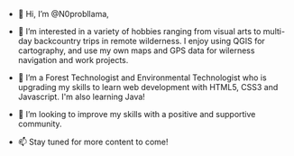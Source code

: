 - 👋 Hi, I’m @N0probllama,

- 👀 I’m interested in a variety of hobbies ranging from visual arts to multi-day backcountry trips in remote wilderness. I enjoy using QGIS for cartography, and use my own maps and GPS data for wilerness navigation and work projects.

- 🌱 I’m a Forest Technologist and Environmental Technologist who is upgrading my skills to learn web development with HTML5, CSS3 and Javascript. I'm also learning Java!

- 💞️ I’m looking to improve my skills with a positive and supportive community.

- 📫 Stay tuned for more content to come!

<!---
N0probllama/N0probllama is a ✨ special ✨ repository because its `README.md` (this file) appears on your GitHub profile.
You can click the Preview link to take a look at your changes.
--->
